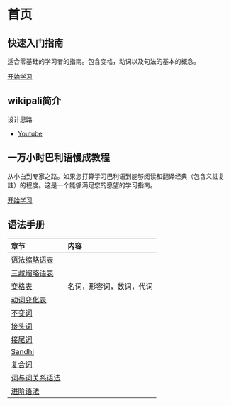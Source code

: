 # 首页

## 快速入门指南

适合零基础的学习者的指南。包含变格，动词以及句法的基本的概念。

[开始学习](shortcut/summary.md)

## wikipali简介

设计思路
- [Youtube](https://youtube.com/playlist?list=PL_1iJBQvNPFHT6UisME_cOSts5fFecK14)


## 一万小时巴利语慢成教程

从小白到专家之路。如果您打算学习巴利语到能够阅读和翻译经典（包含义註复註）的程度。这是一个能够满足您的愿望的学习指南。



[开始学习](palistep/summary.md)

## 语法手册

| 章节 | 内容 |
| :--- | :--- |
| [语法缩略语表](grammar-abbr.md) |  |
| [三藏缩略语表](pali-abbr.md) |  |
| [变格表](declension/ending-table.md) | 名词，形容词，数词，代词 |
| [动词变化表](verbal/verb-table.md) |  |
| [不变词](readme.md) |  |
| [接头词](readme.md) |  |
| [接尾词](readme.md) |  |
| [Sandhi](readme.md) |  |
| [复合词](readme.md) |  |
| [词与词关系语法](basic-relation/readme.md) |  |
| [进阶语法](grammar/readme.md) |  |

